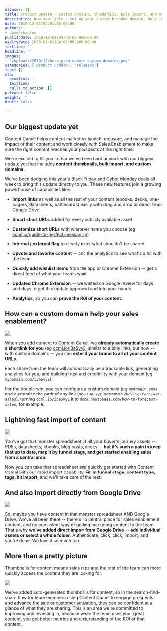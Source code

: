 ```yaml
---
aliases: []
title: Product update - custom domains, thumbnails, bulk import, and more
description: Now available - set up your custom branded domain, bulk import content, and more. Free trial. No setup fee required.
date: 2019-12-01T09:01:56-03:00
authors:
- dave-shanley
publishdate: 2019-12-01T04:00:00.000+00:00
expirydate: 2030-01-01T04:00:00.000+00:00
textline: ''
headline: ''
images:
- "/uploads/2019/12/hero-prod-update-custom-domains.png"
categories: ['product update', 'releases']
tags: []
cta:
  headline: ''
  textline: ''
  calls_to_action: []
private: false
weight: ''
draft: false

---
```

## Our biggest update yet
Content Camel helps content marketers launch, measure, and manage the impact of their content and work closely with Sales Enablement to make sure the right content reaches your prospects at the right time. 

We're excited to fill you in that we've been hard at work with our biggest update yet that includes **content thumbnails, bulk import, and custom domains**.


We've been dodging this year's Black Friday and Cyber Monday deals all week to bring this update directly to you. These new features join a growing powerhouse of capabilities like:

* **Import links** as well as all the rest of your content (ebooks, decks, one-pagers, datasheets, battlecards) easily with drag and drop or direct from Google Drive.

* **Smart short URLs** added for every publicly available asset

* **Customize short URLs** with whatever name you choose (eg [ccml.io/guide-to-perfect-messaging](https://ccml.io/guide-to-perfect-messaging))

* **Internal / external flag** to clearly mark what shouldn't be shared

* **Upvote and favorite content** -- and the analytics to see what's a hit with the team

* **Quickly add wishlist items** from the app or Chrome Extension -- get a direct feed of what your teams want

* **Updated Chrome Extension** -- we waited on Google review for days and days to get this update approved and into your hands

* **Analytics**, so you can **prove the ROI of your content.**
 

## How can a custom domain help your sales enablement?

![](/uploads/2019/12/prod-update-custom-domain.png)

When you add content to Content Camel, we **already automatically create a shortlink for you** (eg [ccml.io/i3aSvyE](https://ccml.io/i3aSvyE), similar to a bitly link), but now -- with custom domains -- you can **extend your brand to all of your content URLs**. 

Each share from the team will automatically be a trackable link, generating analytics for you, and building trust and credibility with your domain (eg `mydomain.com/i3aSvyE`). 

For the double win, you can configure a custom domain (eg `mydomain.com`) and customize the path of any link (so `/i3aSvyE` becomes `/how-to-forecast-sales`), turning `ccml.io/i3aSvyE` into `docs.howtosaas.com/how-to-forecast-sales`, for example.

## Lightning fast import of content

![](/uploads/2019/12/prod-update-import-quicklook.gif)

You've got that monster spreadsheet of all your buyer's journey assets -- PDFs, datasheets, ebooks, blog posts, decks -- **but it's such a pain to keep that up to date, map it by funnel stage, and get started enabling sales from a central area.** 

Now you can take that spreadsheet and quickly get started with Content Camel with our rapid import capability. **Fill in funnel stage, content type, tags, hit import**, and we'll take care of the rest! 

## And also import directly from Google Drive

![](/uploads/2019/12/prod-update-gdrive-quicklook.gif)

So, maybe you have content in that monster spreadsheet AND Google Drive. We've all been there -- there's no central place for sales enablement content, and no consistent way of getting marketing content to the team. That's why **we've added direct import from Google Drive** -- **add individual assets or select a whole folder**. Authenticate, click, click, import, and you're done. We love it so much too.

## More than a pretty picture

Thumbnails for content means sales reps and the rest of the team can more quickly access the content they are looking for. 

![](/uploads/2019/12/prod-update-thumbnails.png)

We've added auto-generated thumbnails for content, so in the search-find-share flow for team members using Content Camel to engage prospects and advance the sale or customer activation, they can be confident at a glance of what they are sharing. This is an area we're committed to improving and investing in, because when the team uses your great content, you get better metrics and understanding of the ROI of that content. 